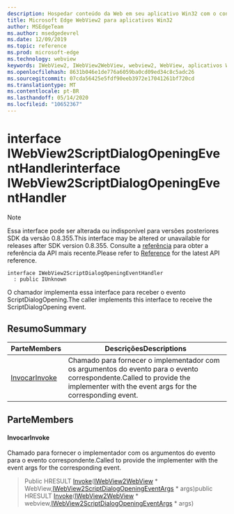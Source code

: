 ```yaml
---
description: Hospedar conteúdo da Web em seu aplicativo Win32 com o controle WebView2 do Microsoft Edge
title: Microsoft Edge WebView2 para aplicativos Win32
author: MSEdgeTeam
ms.author: msedgedevrel
ms.date: 12/09/2019
ms.topic: reference
ms.prod: microsoft-edge
ms.technology: webview
keywords: IWebView2, IWebView2WebView, webview2, WebView, aplicativos Win32, Win32, Edge
ms.openlocfilehash: 8631b046e1de776a6059ba0cd09ed34c8c5adc26
ms.sourcegitcommit: 07cda56425e5fdf90eeb3972e17041261bf720cd
ms.translationtype: MT
ms.contentlocale: pt-BR
ms.lasthandoff: 05/14/2020
ms.locfileid: "10652367"
---
```

# <span data-ttu-id="94744-104">interface IWebView2ScriptDialogOpeningEventHandler</span><span class="sxs-lookup"><span data-stu-id="94744-104">interface IWebView2ScriptDialogOpeningEventHandler</span></span> 

> [!NOTE]
> <span data-ttu-id="94744-105">Essa interface pode ser alterada ou indisponível para versões posteriores SDK da versão 0.8.355.</span><span class="sxs-lookup"><span data-stu-id="94744-105">This interface may be altered or unavailable for releases after SDK version 0.8.355.</span></span> <span data-ttu-id="94744-106">Consulte a [referência](../../../webview2-api-reference.md) para obter a referência da API mais recente.</span><span class="sxs-lookup"><span data-stu-id="94744-106">Please refer to [Reference](../../../webview2-api-reference.md) for the latest API reference.</span></span>

```
interface IWebView2ScriptDialogOpeningEventHandler
  : public IUnknown
```

<span data-ttu-id="94744-107">O chamador implementa essa interface para receber o evento ScriptDialogOpening.</span><span class="sxs-lookup"><span data-stu-id="94744-107">The caller implements this interface to receive the ScriptDialogOpening event.</span></span>

## <span data-ttu-id="94744-108">Resumo</span><span class="sxs-lookup"><span data-stu-id="94744-108">Summary</span></span>

 <span data-ttu-id="94744-109">Parte</span><span class="sxs-lookup"><span data-stu-id="94744-109">Members</span></span>                        | <span data-ttu-id="94744-110">Descrições</span><span class="sxs-lookup"><span data-stu-id="94744-110">Descriptions</span></span>
--------------------------------|---------------------------------------------
[<span data-ttu-id="94744-111">Invocar</span><span class="sxs-lookup"><span data-stu-id="94744-111">Invoke</span></span>](#invoke) | <span data-ttu-id="94744-112">Chamado para fornecer o implementador com os argumentos do evento para o evento correspondente.</span><span class="sxs-lookup"><span data-stu-id="94744-112">Called to provide the implementer with the event args for the corresponding event.</span></span>

## <span data-ttu-id="94744-113">Parte</span><span class="sxs-lookup"><span data-stu-id="94744-113">Members</span></span>

#### <span data-ttu-id="94744-114">Invocar</span><span class="sxs-lookup"><span data-stu-id="94744-114">Invoke</span></span> 

<span data-ttu-id="94744-115">Chamado para fornecer o implementador com os argumentos do evento para o evento correspondente.</span><span class="sxs-lookup"><span data-stu-id="94744-115">Called to provide the implementer with the event args for the corresponding event.</span></span>

> <span data-ttu-id="94744-116">Public HRESULT [Invoke](#invoke)([IWebView2WebView](IWebView2WebView.md) \* WebView,[IWebView2ScriptDialogOpeningEventArgs](IWebView2ScriptDialogOpeningEventArgs.md) \* args)</span><span class="sxs-lookup"><span data-stu-id="94744-116">public HRESULT [Invoke](#invoke)([IWebView2WebView](IWebView2WebView.md) \* webview,[IWebView2ScriptDialogOpeningEventArgs](IWebView2ScriptDialogOpeningEventArgs.md) \* args)</span></span>

